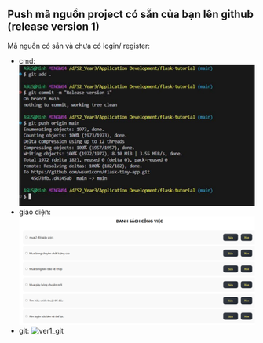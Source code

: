 ## Push mã nguồn project có sẵn của bạn lên github (release version 1)
Mã nguồn có sẳn và chưa có login/ register:
- cmd:
![Ver1_cmd](../imgs/v1_cmd.png)
- giao diện:
![Ver1_1](../imgs/ver1_1.png)
- git:
![ver1_git](../images/v1_git.png)
